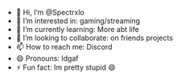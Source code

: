 - 👋 Hi, I’m @Spectrxlo
- 👀 I’m interested in: gaming/streaming
- 🌱 I’m currently learning: More abt life
- 💞️ I’m looking to collaborate: on friends projects
- 📫 How to reach me: Discord 
- 😄 Pronouns: Idgaf
- ⚡ Fun fact: Im pretty stupid 😄

<!---
Spectrxlo/Spectrxlo is a ✨ special ✨ repository because its `README.md` (this file) appears on your GitHub profile.
You can click the Preview link to take a look at your changes.
--->
